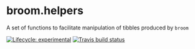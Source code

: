 # broom.helpers

A set of functions to facilitate manipulation of tibbles produced by `broom`

<!-- badges: start -->
[![Lifecycle: experimental](https://img.shields.io/badge/lifecycle-experimental-orange.svg)](https://www.tidyverse.org/lifecycle/#experimental)
[![Travis build status](https://travis-ci.com/larmarange/broom.helpers.svg?branch=master)](https://travis-ci.com/larmarange/broom.helpers)
<!-- badges: end -->


